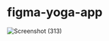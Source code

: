 # figma-yoga-app

![Screenshot (313)](https://user-images.githubusercontent.com/95164037/225982259-c2edb0e5-6ea5-46f6-a72d-7354a3ca8313.png)
